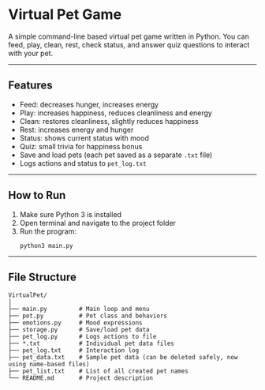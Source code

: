 # Virtual Pet Game

A simple command-line based virtual pet game written in Python. You can feed, play, clean, rest, check status, and answer quiz questions to interact with your pet.

---

## Features

- Feed: decreases hunger, increases energy  
- Play: increases happiness, reduces cleanliness and energy  
- Clean: restores cleanliness, slightly reduces happiness  
- Rest: increases energy and hunger  
- Status: shows current status with mood  
- Quiz: small trivia for happiness bonus  
- Save and load pets (each pet saved as a separate `.txt` file)  
- Logs actions and status to `pet_log.txt`

---

## How to Run

1. Make sure Python 3 is installed  
2. Open terminal and navigate to the project folder  
3. Run the program:
   ```
   python3 main.py
   ```

---

## File Structure

```
VirtualPet/
│
├── main.py         # Main loop and menu
├── pet.py          # Pet class and behaviors
├── emotions.py     # Mood expressions
├── storage.py      # Save/load pet data
├── pet_log.py      # Logs actions to file
├── *.txt           # Individual pet data files
├── pet_log.txt     # Interaction log
├── pet_data.txt    # Sample pet data (can be deleted safely, now using name-based files)
├── pet_list.txt    # List of all created pet names
└── README.md       # Project description
```
